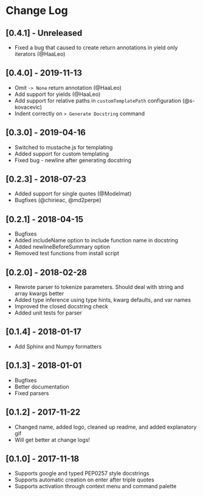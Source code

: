 # Change Log

## [0.4.1] - Unreleased
- Fixed a bug that caused to create return annotations in yield only iterators (@HaaLeo)

## [0.4.0] - 2019-11-13
- Omit `-> None` return annotation (@HaaLeo)
- Add support for yields (@HaaLeo)
- Add support for relative paths in `customTemplatePath` configuration (@s-kovacevic)
- Indent correctly on `> Generate Docstring` command

## [0.3.0] - 2019-04-16
- Switched to mustache.js for templating
- Added support for custom templating
- Fixed bug - newline after generating docstring

## [0.2.3] - 2018-07-23
- Added support for single quotes (@Modelmat)
- Bugfixes (@chirieac, @md2perpe)

## [0.2.1] - 2018-04-15
- Bugfixes
- Added includeName option to include function name in docstring
- Added newlineBeforeSummary option
- Removed test functions from install script

## [0.2.0] - 2018-02-28
- Rewrote parser to tokenize parameters. Should deal with string and array kwargs better
- Added type inference using type hints, kwarg defaults, and var names
- Improved the closed docstring check
- Added unit tests for parser

## [0.1.4] - 2018-01-17
- Add Sphinx and Numpy formatters

## [0.1.3] - 2018-01-01
- Bugfixes
- Better documentation
- Fixed parsers

## [0.1.2] - 2017-11-22
- Changed name, added logo, cleaned up readme, and added explanatory gif
- Will get better at change logs!

## [0.1.0] - 2017-11-18
- Supports google and typed PEP0257 style docstrings
- Supports automatic creation on enter after triple quotes
- Supports activation through context menu and command palette
